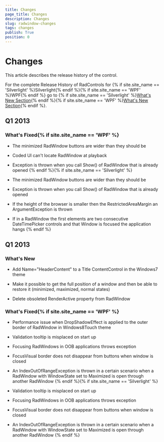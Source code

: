 ```yaml
---
title: Changes
page_title: Changes
description: Changes
slug: radwindow-changes
tags: changes
publish: True
position: 0
---
```


# Changes



This article describes the release history of the control.

For the complete Release History of RadControls for {% if site.site_name == 'Silverlight' %}Silverlight{% endif %}{% if site.site_name == 'WPF' %}WPF{% endif %} go to
                {% if site.site_name == 'Silverlight' %}[What's New Section](http://www.telerik.com/products/silverlight/whats-new.aspx){% endif %}{% if site.site_name == 'WPF' %}[What's New Section](http://www.telerik.com/products/wpf/whats-new.aspx){% endif %}.
            

## Q1 2013

### What's Fixed{% if site.site_name == 'WPF' %}

* The minimized RadWindow buttons are wider than they should be
                                    

* Coded UI can't locate RadWindow at playback
                                    

* Exception is thrown when you call Show() of RadWindow that is already opened
                                    {% endif %}{% if site.site_name == 'Silverlight' %}

* The minimized RadWindow buttons are wider than they should be
                                    

* Exception is thrown when you call Show() of RadWindow that is already opened
                                    

* If the height of the browser is smaller then the RestrictedAreaMargin an ArgumentException is thrown
                                    

* If in a RadWindow the first elements are two consecutive DateTimePicker controls and that Window is focused the application hangs
                                    {% endif %}

## Q1 2013

### What's New

* Add Name="HeaderContent" to a Title ContentControl in the Windows7 theme
                                

* Make it possible to get the full position of a window and then be able to restore it (minimized, maximized, normal states)
                                

* Delete obsoleted RenderActive property from RadWindow
                                

### What's Fixed{% if site.site_name == 'WPF' %}

* Performance issue when DropShadowEffect is applied to the outer border of RadWindow in Windows8Touch theme
                                    

* Validation tooltip is misplaced on start up
                                    

* Focusing RadWindows in OOB applications throws exception
                                    

* FocusVisual border does not disappear from buttons when window is closed
                                    

* An IndexOutOfRangeException is thrown in a certain scenario when a RadWindow with WindowState set to Maximized is open through another RadWindow
                                    {% endif %}{% if site.site_name == 'Silverlight' %}

* Validation tooltip is misplaced on start up
                                    

* Focusing RadWindows in OOB applications throws exception
                                    

* FocusVisual border does not disappear from buttons when window is closed
                                    

* An IndexOutOfRangeException is thrown in a certain scenario when a RadWindow with WindowState set to Maximized is open through another RadWindow
                                    {% endif %}
